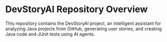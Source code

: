 # DevStoryAI Repository Overview

This repository contains the DevStoryAI project, an intelligent assistant for analyzing Java projects from GitHub, generating user stories, and creating Java code and JUnit tests using AI agents.



